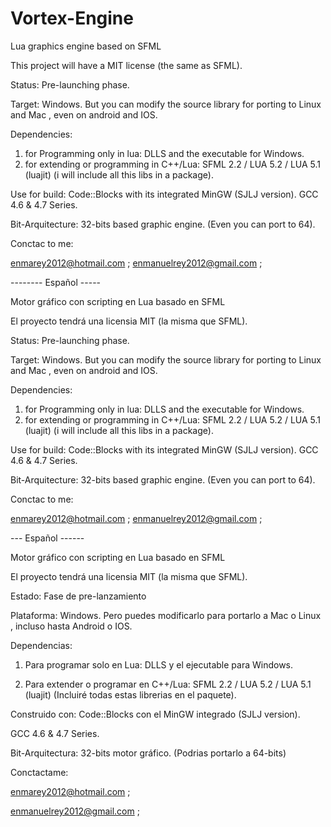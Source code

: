 # Vortex-Engine
Lua graphics engine based on SFML

This project will have a MIT license (the same as SFML).

Status: Pre-launching phase.

Target: Windows. But you can modify the source library for porting to Linux and Mac , even on android and IOS.

Dependencies:
  1) for Programming only in lua: DLLS and the executable for Windows.
  2) for extending or programming in C++/Lua: SFML 2.2 / LUA 5.2 / LUA 5.1 (luajit) (i will include all this libs in a package).

Use for build: Code::Blocks with its integrated MinGW (SJLJ version).
               GCC 4.6 & 4.7 Series.

Bit-Arquitecture: 32-bits based graphic engine.  (Even you can port to 64).

Conctac to me:

enmarey2012@hotmail.com ; 
enmanuelrey2012@gmail.com ;


-------- Español ----- 

Motor gráfico con scripting en Lua basado en SFML

El proyecto tendrá una licensia MIT (la misma que SFML).

Status: Pre-launching phase.

Target: Windows. But you can modify the source library for porting to Linux and Mac , even on android and IOS.

Dependencies:
  1) for Programming only in lua: DLLS and the executable for Windows.
  2) for extending or programming in C++/Lua: SFML 2.2 / LUA 5.2 / LUA 5.1 (luajit) (i will include all this libs in a package).

Use for build: Code::Blocks with its integrated MinGW (SJLJ version).
               GCC 4.6 & 4.7 Series.

Bit-Arquitecture: 32-bits based graphic engine.  (Even you can port to 64).

Conctac to me:

enmarey2012@hotmail.com ; 
enmanuelrey2012@gmail.com ;

--- Español ------

Motor gráfico con scripting en Lua basado en SFML

El proyecto tendrá una licensia MIT (la misma que SFML).

Estado: Fase de pre-lanzamiento

Plataforma: Windows. Pero puedes modificarlo para portarlo a Mac o Linux , incluso hasta Android o IOS.

Dependencias: 

1) Para programar solo en Lua: DLLS y el ejecutable para Windows.
  
2) Para extender o programar en C++/Lua: SFML 2.2 / LUA 5.2 / LUA 5.1 (luajit) (Incluiré todas estas librerias en el paquete).

Construido con: Code::Blocks con el MinGW integrado (SJLJ version).
               
GCC 4.6 & 4.7 Series.

Bit-Arquitectura: 32-bits motor gráfico. (Podrias portarlo a 64-bits) 


Conctactame:

enmarey2012@hotmail.com ; 

enmanuelrey2012@gmail.com ;
